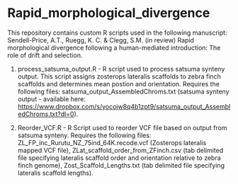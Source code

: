 # Rapid_morphological_divergence

This repository contains custom R scripts used in the following manuscript:
Sendell-Price, A.T., Ruegg, K. C. & Clegg, S.M. (in review) Rapid morphological divergence following a human-mediated introduction: The role of drift and selection.

1) process_satsuma_output.R - R script used to process satsuma synteny output. This script assigns zosterops lateralis scaffolds to zebra finch scaffolds and determines mean postion and orientation. Requires the following files: satsuma_output_AssembledChroms.txt (satsuma synteny output - available here: https://www.dropbox.com/s/yocojw8q4b1zpt9/satsuma_output_AssembledChroms.txt?dl=0).

2) Reorder_VCF.R - R Script used to reorder VCF file based on output from satsuma synteny. Requires the following files: ZL_FP_inc_Rurutu_NZ_75ind_64K.recode.vcf (Zosterops lateralis mapped VCF file), ZLat_scaffold_order_from_ZFinch.csv (tab delimited file specifying lateralis scaffold order and orientation relative to zebra finch genome), Zost_Scaffold_Lengths.txt (tab delimited file specifying lateralis scaffold lengths).
